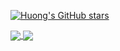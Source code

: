 [![Huong's GitHub stars](https://github-readme-stats.vercel.app/api?username=Lazygarde&hide=issues&show_icons=true&hide_border=true&theme=buefy)](https://github.com/Lazygarde)  

<a href="https://github.com/Lazygarde/CPP_Code_PTIT">
  <img align="center" src="https://github-readme-stats.vercel.app/api/pin/?username=Lazygarde&theme=buefy&border_color=B57EDC&repo=CPP_Code_PTIT" />
</a>

<a href="https://github.com/Lazygarde/Data_Structures_and_Algorithms_Code_PTIT">
  <img align="center" src="https://github-readme-stats.vercel.app/api/pin/?username=Lazygarde&theme=buefy&border_color=B57EDC&repo=Data_Structures_and_Algorithms_Code_PTIT" />
</a>
